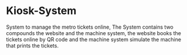 # Kiosk-System
System to manage the metro tickets online, The System contains two compounds the website and the machine system, the website books the tickets online by QR code and the machine system simulate the machine that prints the tickets.
